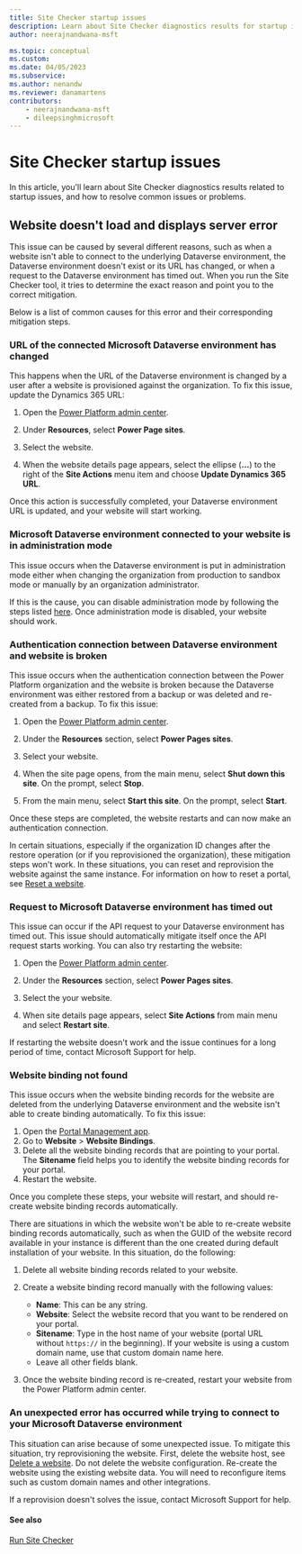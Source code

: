 ```yaml
---
title: Site Checker startup issues
description: Learn about Site Checker diagnostics results for startup issues.
author: neerajnandwana-msft

ms.topic: conceptual
ms.custom: 
ms.date: 04/05/2023
ms.subservice: 
ms.author: nenandw
ms.reviewer: danamartens
contributors:
    - neerajnandwana-msft
    - dileepsinghmicrosoft
---
```


# Site Checker startup issues

In this article, you'll learn about Site Checker diagnostics results related to startup issues, and how to resolve common issues or problems.

## Website doesn't load and displays server error

This issue can be caused by several different reasons, such as when a website isn't able to connect to the underlying Dataverse environment, the Dataverse environment doesn't exist or its URL has changed, or when a request to the Dataverse environment has timed out. When you run the Site Checker tool, it tries to determine the exact reason and point you to the correct mitigation. 

Below is a list of common causes for this error and their corresponding mitigation steps.

### URL of the connected Microsoft Dataverse environment has changed 

This happens when the URL of the Dataverse environment is changed by a user after a website is provisioned against the organization. To fix this issue, update the Dynamics 365 URL:

1. Open the [Power Platform admin center](https://aka.ms/ppac).

1. Under **Resources**, select **Power Page sites**.

1. Select the website.

1. When the website details page appears, select the ellipse (**...**) to the right of the **Site Actions** menu item and choose **Update Dynamics 365 URL**.

Once this action is successfully completed, your Dataverse environment URL is updated, and your website will start working.

### Microsoft Dataverse environment connected to your website is in administration mode

This issue occurs when the Dataverse environment is put in administration mode either when changing the organization from production to sandbox mode or manually by an organization administrator.

If this is the cause, you can disable administration mode by following the steps listed [here](/power-platform/admin/admin-mode#set-administration-mode). Once administration mode is disabled, your website should work.

### Authentication connection between Dataverse environment and website is broken

This issue occurs when the authentication connection between the Power Platform organization and the website is broken because the Dataverse environment was either restored from a backup or was deleted and re-created from a backup. To fix this issue:

1. Open the [Power Platform admin center](https://aka.ms/ppac).

1. Under the **Resources** section, select **Power Pages sites**.

1. Select your website.

1. When the site page opens, from the main menu, select **Shut down this site**. On the prompt, select **Stop**.

1. From the main menu, select **Start this site**. On the prompt, select **Start**.

Once these steps are completed, the website restarts and can now make an authentication connection.

In certain situations, especially if the organization ID changes after the restore operation (or if you reprovisioned the organization), these mitigation steps won't work. In these situations, you can reset and reprovision the website against the same instance. For information on how to reset a portal, see [Reset a website](/power-apps/maker/portals/admin/reset-portal).

### Request to Microsoft Dataverse environment has timed out

This issue can occur if the API request to your Dataverse environment has timed out. This issue should automatically mitigate itself once the API request starts working. You can also try restarting the website:

1. Open the [Power Platform admin center](https://aka.ms/ppac).

1. Under the **Resources** section, select **Power Pages sites**.

1. Select the your website.

1. When site details page appears, select **Site Actions** from main menu and select **Restart site**.

If restarting the website doesn't work and the issue continues for a long period of time, contact Microsoft Support for help.

### Website binding not found

This issue occurs when the website binding records for the website are deleted from the underlying Dataverse environment and the website isn't able to create binding automatically. To fix this issue:

1. Open the [Portal Management app](../configure/portal-management-app.md).
1. Go to **Website** > **Website Bindings**.
1. Delete all the website binding records that are pointing to your portal. The **Sitename** field helps you to identify the website binding records for your portal.
1. Restart the website.

Once you complete these steps, your website will restart, and should re-create website binding records automatically.

There are situations in which the website won't be able to re-create website binding records automatically, such as when the GUID of the website record available in your instance is different than the one created during default installation of your website. In this situation, do the following:

1. Delete all website binding records related to your website.
1. Create a website binding record manually with the following values:

      - **Name**: This can be any string.
      - **Website**: Select the website record that you want to be rendered on your portal.
      - **Sitename**: Type in the host name of your website (portal URL without `https://` in the beginning). If your website is using a custom domain name, use that custom domain name here.
      - Leave all other fields blank.
1. Once the website binding record is re-created, restart your website from the Power Platform admin center.

### An unexpected error has occurred while trying to connect to your Microsoft Dataverse environment

This situation can arise because of some unexpected issue. To mitigate this situation, try reprovisioning the website. First, delete the website host, see [Delete a website](delete-website.md). Do not delete the website configuration. Re-create the website using the existing website data. You will need to reconfigure items such as custom domain names and other integrations.

If a reprovision doesn't solves the issue, contact Microsoft Support for help.

#### See also

[Run Site Checker](site-checker.md)


